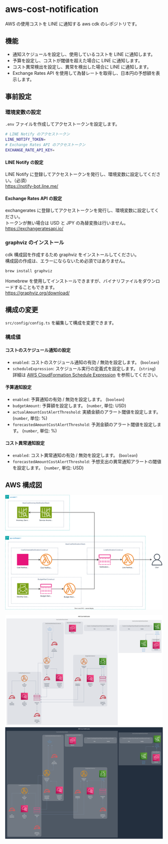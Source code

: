 # aws-cost-notification

AWS の使用コストを LINE に通知する aws cdk のレポジトリです。

## 機能

- 通知スケジュールを設定し、使用しているコストを LINE に通知します。
- 予算を設定し、コストが閾値を超えた場合に LINE に通知します。
- コスト異常検出を設定し、異常を検出した場合に LINE に通知します。
- Exchange Rates API を使用して為替レートを取得し、日本円の予想額を表示します。

## 事前設定

### 環境変数の設定

`.env` ファイルを作成してアクセストークンを設定します。

```bash
# LINE Notify のアクセストークン
LINE_NOTIFY_TOKEN=
# Exchange Rates API のアクセストークン
EXCHANGE_RATE_API_KEY=
```

#### LINE Notify の設定

LINE Notify に登録してアクセストークンを発行し、環境変数に設定してください。（必須）  
https://notify-bot.line.me/

#### Exchange Rates API の設定

exchangerates に登録してアクセストークンを発行し、環境変数に設定してください。  
トークンが無い場合は USD と JPY の為替変換は行いません。  
https://exchangeratesapi.io/

### graphviz のインストール

cdk 構成図を作成するため graphviz をインストールしてください。  
構成図の作成は、エラーにならないため必須ではありません。

```
brew install graphviz
```

Homebrew を使用してインストールできますが、バイナリファイルをダウンロードすることもできます。  
https://graphviz.org/download/

## 構成の変更

`src/config/config.ts` を編集して構成を変更できます。

### 構成値

#### コストのスケジュール通知の設定

- `enabled`: コストのスケジュール通知の有効 / 無効を設定します。 (`boolean`)
- `scheduleExpression`: スケジュール実行の定義式を設定します。 (`string`)  
  詳細は [AWS CloudFormation Schedule Expression](http://docs.aws.amazon.com/AWSCloudFormation/latest/UserGuide/aws-resource-scheduler-schedule.html#cfn-scheduler-schedule-scheduleexpression) を参照してください。

#### 予算通知設定

- `enabled`: 予算通知の有効 / 無効を設定します。 (`boolean`)
- `budgetAmount`: 予算額を設定します。 (`number`, 単位: USD)
- `actualAmountCostAlertThreshold`: 実績金額のアラート閾値を設定します。 (`number`, 単位: %)
- `forecastedAmountCostAlertThreshold`: 予測金額のアラート閾値を設定します。 (`number`, 単位: %)

#### コスト異常通知設定

- `enabled`: コスト異常通知の有効 / 無効を設定します。 (`boolean`)
- `forecastedAmountCostAlertThreshold`: 予想支出の異常通知アラートの閾値を設定します。 (`number`, 単位: USD)

## AWS 構成図

![cdk-diagram-drawio](cdkgraph/cdk-diagram.svg)

![cdk-diagram-light](cdkgraph/diagram.compact.light.svg#gh-light-mode-only)
![cdk-diagram-dark](cdkgraph/diagram.compact.dark.svg#gh-dark-mode-only)
